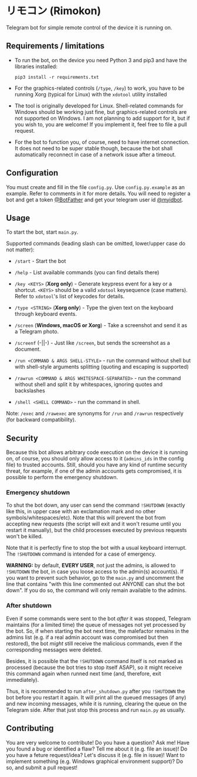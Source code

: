 # リモコン (Rimokon)

Telegram bot for simple remote control of the device it is running on.

## Requirements / limitations

- To run the bot, on the device you need Python 3 and pip3 and have the libraries
  installed:
  ```
  pip3 install -r requirements.txt
  ```

- For the graphics-related controls (`/type`, `/key`) to work, you have to be running
  Xorg (typical for Linux) with the `xdotool` utility installed

- The tool is originally developed for Linux. Shell-related commands for Windows
  should be working just fine, but graphics-related controls are not supported on
  Windows. I am not planning to add support for it, but if you wish to, you are
  welcome! If you implement it, feel free to file a pull request.

- For the bot to function you, of course, need to have internet connection. It does
  not need to be super stable though, because the bot shall automatically reconnect
  in case of a network issue after a timeout.

## Configuration

You must create and fill in the file `config.py`. Use `config.py.example` as an
example. Refer to comments in it for more details. You will need to register a bot
and get a token [@BotFather](https://t.me/BotFather) and get your telegram user id
[@myidbot](https://t.me/myidbot).

## Usage

To start the bot, start `main.py`.

Supported commands (leading slash can be omitted, lower/upper case do not matter):
- `/start` - Start the bot

- `/help` - List available commands (you can find details there)

- `/key <KEYS>` (**Xorg only**) - Generate keypress event for a key or a shortcut.
  `<KEYS>` should be a valid `xdotool` keysequence (case matters). Refer to
  `xdotool`'s list of keycodes for details.

- `/type <STRING>` (**Xorg only**) - Type the given text on the keyboard through
  keyboard events.

- `/screen` (**Windows, macOS or Xorg**) - Take a screenshot and send it as a Telegram
  photo.

- `/screenf` (-||-) - Just like `/screen`, but sends the screenshot as a document.

- `/run <COMMAND & ARGS SHELL-STYLE>` - run the command without shell but with
  shell-style arguments splitting (quoting and escaping is supported)

- `/rawrun <COMMAND & ARGS WHITESPACE-SEPARATED>` - run the command without shell
  and split it by whitespaces, ignoring quotes and backslashes

- `/shell <SHELL COMMAND>` - run the command in shell.

Note: `/exec` and `/rawexec` are synonyms for `/run` and `/rawrun` respectively (for
backward compatibility).

## Security

Because this bot allows arbitrary code execution on the device it is running on, of course,
you should only allow access to it (`admins_ids` in the config file) to trusted accounts.
Still, should you have any kind of runtime security threat, for example, if one of the admin
accounts gets compromised, it is possible to perform the emergency shutdown.

### Emergency shutdown

To shut the bot down, any user can send the command `!SHUTDOWN` (exactly like this, in
upper case with an exclamation mark and no other symbols/whitespaces/etc). Note that this
will prevent the bot from accepting new requests (the script will exit and it won't resume
until you restart it manually), but the child processes executed by previous requests won't
be killed.

Note that it is perfectly fine to stop the bot with a usual keyboard interrupt. The
`!SHUTDOWN` command is intended for a case of emergency.

**WARNING:** by default, **EVERY USER**, not just the admins, is allowed to `!SHUTDOWN` the bot,
in case you loose access to the admin(s) account(s). If you want to prevent such behavior, go
to the `main.py` and uncomment the line that contains "with this line commented out ANYONE
can shut the bot down". If you do so, the command will only remain available to the admins.

### After shutdown

Even if some commands were sent to the bot _after_ it was stopped, Telegram maintains (for a
limited time) the queue of messages not yet processed by the bot. So, if when starting the bot
next time, the malefactor remains in the admins list (e.g. if a real admin account was
compromised but then restored), the bot _might_ still receive the malicious commands, even if
the corresponding messages were deleted.

Besides, it is possible that the `!SHUTDOWN` command itself is not marked as processed
(because the bot tries to stop itself ASAP), so it might receive this command again when
runned next time (and, therefore, exit immediately).

Thus, it is recommended to run `after_shutdown.py` after you `!SHUTDOWN` the bot before
you restart it again. It will print all the queued messages (if any) and new incoming
messages, while it is running, clearing the queue on the Telegram side. After that just stop
this process and run `main.py` as usually.

## Contributing

You are very welcome to contribute! Do you have a question? Ask me! Have you found a bug
or identified a flaw? Tell me about it (e.g. file an issue)! Do you have a feture
request/idea? Let's discuss it (e.g. file in issue)! Want to implement something (e.g.
Windows graphical environment support)? Do so, and submit a pull request!
